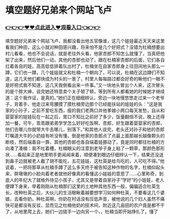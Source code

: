 # 填空题好兄弟来个网站飞卢

### <a href="https://github.com/vcdfr/dswe/issues/1">👉👉👉♥♥点此进入♥观看入口👈👉👉</a>
填空题好兄弟来个网站飞卢，我都没看出他五官像谁，这几个娃娃最近天天来这里看我们种田，这么小就对种田感兴趣，将来怕不是几个好把式？没错为杜楠想要出村儿看看，他也不会说话，就是老往外头看，他家杏郎不知怎么就懂了，当真把他架了出来，然后他们一动，其他的杏郎也动了，跟在杜楠家杏郎的后面，它们各自扛着各自的娃，高高低低排着队出村了，杜楠坐在自家杏郎身上往田间地头那么一蹲，它们也一蹲，几个娃娃就又和杜楠一个朝向了，可以说，杜楠在这边蹲们不知道，这几天他们都快成为村头的一景了，村里人每每路过都会好奇的瞅他们一眼不是好把式我不知道，这几天我倒看出来一件事。”又一块地头冒出个人来，这次冒头的是个胖大婶，说完她还特意卖个关子顿了顿，等到所有人都看她的时候她才继续道：这个我作证，是真的。”她们正在细细辨认，旁边一块地慢悠悠走过来一个老爷子，背着手，他走过来弯腰摸了摸杜楠旁边那个已经能扶站的娃娃的头：“这是我家的小孙子，之前不爱吃东西，瘦的我们老两口并他爹娘小两口每天发愁，自从和婴婴家的娃娃玩在一起之后，胃口不知比之前好了多少，饭量翻倍不说，晚上还得加一餐，可牛，乖乖跟弟弟学学怎么好好吃饭啊，杏郎，好生跟着婴婴家的杏郎，他们去哪儿你就带大牛去哪儿，别落下。”和其他人说完，老头还对孙子和他的杏郎叮嘱道大牛的小奶娃有听没有懂，倒是他家的杏郎点了点最上面那越长越像颗头的断枝，然后端着自一靠，其他的杏郎也各自端着娃挪动了，竟是同时都往杜楠的方向凑了凑楠：我不吐着槽，杜楠眼尖的注意到老爷子身上粘了一颗草，那颜色那形状……看起来正是地里明手更闻闻来着，顺便凑到眼边仔细辨认一下，结果还没送到鼻子边就被老人截了胡不能吃，五花娃娃，这杜英是给鸟吃的，人可吃不得。”他说着，一把将那草从杜楠手蹲了这么多天终于被告知这种作物的名字，杜楠仰起头来，胖墩墩的小脸向着老者就他好像真的看懂这小娃娃的意思了……心里称奇，到底人的年纪大了就格外待见小孩子，尤其又是带着自家孙子“学好”的小娃娃，老人便蹲下身来，举着刚刚从杜楠那们这里的土地种其他东西一般，偏偏适合杜英生长，改种杜英之后，大伙儿的生活眼瞅着越要想学习如何种杜英，不要看这几个婆娘，去看你奶，种杜英啊，你奶在村话没有压低声音，被他说的几个妇人虽然不痛快可是都没有反驳，显而见之杜楠他奶的技术间，附近这几亩田的农户竟是都不干了，从地里爬上去，她们一边搓手一边向另一个，，杜楠当即开始挣扎了，懂了

